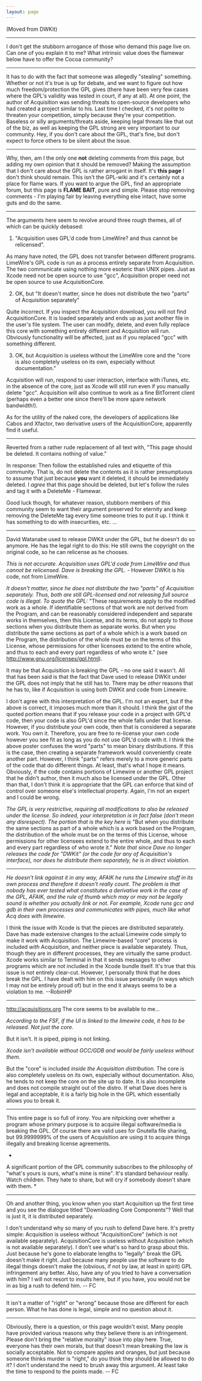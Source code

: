 ```yaml
---
layout: page
---
```


(Moved from DWKit)

----
I don't get the stubborn arrogance of those who demand this page live on. Can one of you explain it to me? What intrinsic value does the flamewar below have to offer the Cocoa community? 

----
It has to do with the fact that someone was allegedly "stealing" something. Whether or not it's true is up for debate, and we want to figure out how much freedom/protection the GPL gives (there have been very few cases where the GPL's validity was tested in court, if any at all). At one point, the author of Acquisition was sending threats to open-source developers who had created a project similar to his. Last time I checked, it's not polite to threaten your competition, simply because they're your competition. Baseless or silly arguments/threats aside, keeping legal threats like that out of the biz, as well as keeping the GPL strong are very important to our community. Hey, if you don't care about the GPL, that's fine, but don't expect to force others to be silent about the issue.

----
Why, then, am I the only one **not** deleting comments from this page, but adding my own opinion that it should be removed? Making the assumption that I don't care about the GPL is rather arrogant in itself. It's **this page** I don't think should remain. This isn't the GPL-wiki and it's certainly not a place for flame wars. If you want to argue the GPL, find an appropriate forum, but this page is **FLAME BAIT**, pure and simple. Please stop removing comments - I'm playing fair by leaving everything else intact, have some guts and do the same.

----

The arguments here seem to revolve around three rough themes, all of which can be quickly debased:

1) "Acquisition uses GPL'd code from LimeWire? and thus cannot be relicensed".

As many have noted, the GPL does not transfer between different programs.  LimeWire's GPL code is run as a process entirely separate from Acquisition.  The two communicate using nothing more esoteric than UNIX pipes.  Just as Xcode need not be open source to use "gcc", Acquisition proper need not be open source to use AcquisitionCore.

2) OK, but "It doesn't matter, since he does not distribute the two "parts" of Acquisition separately"

Quite incorrect.  If you inspect the Acquisition download, you will not find AcquisitionCore.  It is loaded separately and ends up as just another file in the user's file system.  The user can modify, delete, and even fully replace this core with something entirely different and Acquisition will run.  Obviously functionality will be affected, just as if you replaced "gcc" with something different.

3) OK, but Acquisition is useless without the LimeWire core and the "core is also completely useless on its own, especially without documentation."

Acquisition will run, respond to user interaction, interface with iTunes, etc. in the absence of the core, just as Xcode will still run even if you manually delete "gcc".  Acquisition will also continue to work as a fine BitTorrent client (perhaps even a better one since there'll be more spare network bandwidth!).

As for the utility of the naked core, the developers of applications like Cabos and Xfactor, two derivative users of the AcquisitionCore, apparently find it useful.


----


Reverted from a rather rude replacement of all text with, "This page should be deleted.  It contains nothing of value."

In response: Then follow the established rules and etiquette of this community. That is, do not delete the contents as it is rather presumptuous to assume that just because **you** want it deleted, it should be immediately deleted. I *agree* that this page should be deleted, but let's follow the rules and tag it with a     DeleteMe - Flamewar.

Good luck though, for whatever reason, stubborn members of this community seem to want their argument preserved for eternity and keep removing the DeleteMe tag every time someone tries to put it up. I think it has something to do with insecurities, etc. ...

----




David Watanabe used to release DWKit under the GPL, but he doesn't do so anymore.  He has the legal right to do this:  He still owns the copyright on the original code, so he can relicense as he chooses.

*This is not accurate. Acquisition uses GPL'd code from LimeWire and thus cannot be relicensed. Dave is breaking the GPL.* - However DWKit is his code, not from LimeWire.

*It doesn't matter, since he does not distribute the two "parts" of Acquisition separately. Thus, both are still GPL-licensed and not releasing full source code is illegal. To quote the GPL:* "These requirements apply to the modified work as a whole. If identifiable sections of that work are not derived from the Program, and can be reasonably considered independent and separate works in themselves, then this License, and its terms, do not apply to those sections when you distribute them as separate works. But when you distribute the same sections as part of a whole which is a work based on the Program, the distribution of the whole must be on the terms of this License, whose permissions for other licensees extend to the entire whole, and thus to each and every part regardless of who wrote it." (see http://www.gnu.org/licenses/gpl.html).

It may be that Acquisition is breaking the GPL - no one said it wasn't.  All that has been said is that the fact that Dave used to release DWKit under the GPL does not imply that he still has to.  There may be *other* reasons that he has to, like if Acquisition is using both DWKit and code from Limewire.

I don't agree with this interpretation of the GPL.  I'm not an expert, but if the above is correct, it imposes much more than it should.  I think the gist of the quoted portion means that if you release your code in a project with GPL'd code, then your code is also GPL'd since the whole falls under that license.  However, if you distribute your own code, then that is considered a separate work.  You own it.  Therefore, you are free to re-license your own code however you see fit as long as you do not use GPL'd code with it.  I think the above poster confuses the word "parts" to mean binary distributions.  If this is the case, then creating a separate framework would conveniently create another part.  However, I think "parts" refers merely to a more generic parts of the code that do different things.  At least, that's what I hope it means.  Obviously, if the code contains portions of Limewire or another GPL project that he didn't author, then it much also be licensed under the GPL.  Other than that, I don't think it is appropriate that the GPL can enforce that kind of control over someone else's intellectual property.  Again, I'm not an expert and I could be wrong.

*The GPL is very restrictive, requiring *all* modifications to also be released under the license. So indeed, your interpretation is in fact false (don't mean any disrespect). The portion that is the key here is* "But when you distribute the same sections as part of a whole which is a work based on the Program, the distribution of the whole must be on the terms of this License, whose permissions for other licensees extend to the entire whole, and thus to each and every part regardless of who wrote it." *Note that since Dave no longer releases the code for "DWKit" (or the code for *any* of Acquisition's interface), nor does he distribute them separately, he is in direct violation.*

----

*He doesn't link against it in any way, AFAIK he runs the Limewire stuff in its own process and therefore it doesn't really count. The problem is that nobody has ever tested what constitutes a derivative work in the case of the GPL, AFAIK, and the rule of thumb which may or may not be legally sound is whether you actually link or not. For example, Xcode runs gcc and gdb in their own processes and communicates with pipes, much like what Acq does with limewire.*

I think the issue with Xcode is that the pieces are distributed separately. Dave has made extensive changes to the actual Limewire code simply to make it work with Acquisition. The Limewire-based "core" process is included *with* Acquisition, and neither piece is available separately. Thus, though they are in different processes, they are virtually the same product. Xcode works similar to Terminal in that it sends messages to other programs which are not included in the Xcode bundle itself. It's true that this issue is not entirely clear-cut. However, I personally think that he does break the GPL. I have dealt with him on this issue personally (in ways which I may not be entirely proud of) but in the end it always seems to be a violation to me. --RobinHP

----

http://acquisitionx.org The core seems to be available to me...

*According to the FSF, if the UI is linked to the limewire code, it has to be released.  Not just the core.*

But it isn't. It is piped, piping is not linking.

*Xcode isn't available without GCC/GDB and would be fairly useless without them.*

But the "core" is included *inside the Acquisition distribution.* The core is also completely useless on its own, especially without documentation. Also, he tends to not keep the core on the site up to date. It is also incomplete and does not compile straight out of the distro. If what Dave does here is legal and acceptable, it is a fairly big hole in the GPL which essentially allows you to break it.

----

This entire page is so full of irony. You are nitpicking over whether a program whose primary purpose is to acquire illegal software/media is breaking the GPL. Of course there are valid uses for Gnutella file sharing, but 99.9999999% of the users of Acquisition are using it to acquire things illegally and breaking license agreements.

*
A significant portion of the GPL community subscribes to the philosophy of "what's yours is ours, what's mine is mine". It's standard behaviour really. Watch children. They hate to share, but will cry if somebody doesn't share with them.
*

----

Oh and another thing, you know when you start Acquisition up the first time and you see the dialogue titled "Downloading Core Components"? Well that is just it, it is distributed separately.

I don't understand why so many of you rush to defend Dave here. It's pretty simple: Acquisition is useless without "AcquisitionCore" (which is not available separately). AcquisitionCore is useless without Acquisition (which is not available separately). I don't see what's so hard to grasp about this. Just because he's gone to elaborate lengths to "legally" break the GPL doesn't make it right. Just because many people use the software to do illegal things doesn't make the (obvious, if not by law, at least in spirit) GPL infringement any better. Also, have any of you tried to have a conversation with him? I will not resort to insults here, but if you have, you would not be in as big a rush to defend him. -- FC

----

It isn't a matter of "right" or "wrong" because those are different for each person. What he has done is legal, simple and no question about it.

----

Obviously, there is a question, or this page wouldn't exist. Many people have provided various reasons why they believe there is an infringement. Please don't bring the "relative morality" issue into play here. True, everyone has their own morals, but that doesn't mean breaking the law is socially acceptable. Not to compare apples and oranges, but just because someone thinks murder is "right," do you think they should be allowed to do it? I don't understand the need to brush away this argument. At least take the time to respond to the points made. -- FC
